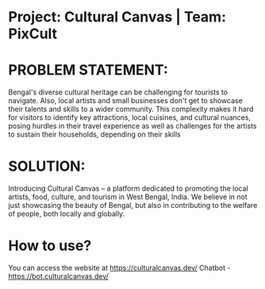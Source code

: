 # Project: Cultural Canvas | Team: PixCult
# PROBLEM STATEMENT:
Bengal's diverse cultural heritage can be challenging for tourists to navigate. Also, local artists and small businesses don't get to showcase their talents and skills to a wider community. This complexity makes it hard for visitors to identify key attractions, local cuisines, and cultural nuances, posing hurdles in their travel experience as well as challenges for the artists to sustain their households, depending on their skills

# SOLUTION:
Introducing Cultural Canvas – a platform dedicated to promoting the local artists, food, culture, and tourism in West Bengal, India. We believe in not just showcasing the beauty of Bengal, but also in contributing to the welfare of people, both locally and globally.

# How to use?
You can access the website at https://culturalcanvas.dev/
Chatbot - https://bot.culturalcanvas.dev/
